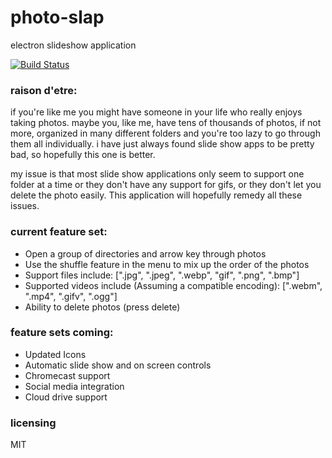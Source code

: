 # photo-slap
electron slideshow application

[![Build Status](https://travis-ci.org/eddysant/photo-slap.svg?branch=master)](https://travis-ci.org/eddysant/photo-slap)

### raison d'etre:
if you're like me you might have someone in your life who really enjoys taking photos. maybe you, like me, have tens of thousands of photos, if not more, organized in many different folders and you're too lazy to go through them all individually. i have just always found slide show apps to be pretty bad, so hopefully this one is better. 

my issue is that most slide show applications only seem to support one folder at a time or they don't have any support for gifs, or they don't let you delete the photo easily. This application will hopefully remedy all these issues.

### current feature set:
* Open a group of directories and arrow key through photos
* Use the shuffle feature in the menu to mix up the order of the photos
* Support files include: [".jpg", ".jpeg", ".webp", "gif", ".png", ".bmp"]
* Supported videos include (Assuming a compatible encoding): [".webm", ".mp4", ".gifv", ".ogg"] 
* Ability to delete photos (press delete)

### feature sets coming:
* Updated Icons
* Automatic slide show and on screen controls
* Chromecast support
* Social media integration
* Cloud drive support


### licensing
MIT
